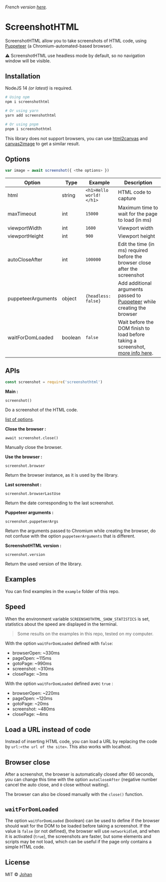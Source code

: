 ###### French version [here](https://github.com/johan-perso/screenshothtml/blob/main/README.fr.md).

# ScreenshotHTML

ScreenshotHTML allow you to take screenshots of HTML code, using [Puppeteer](https://github.com/puppeteer/puppeteer) (a Chromium-automated-based browser).

⚠️ ScreenshotHTML use headless mode by default, so no navigation window will be visible.


## Installation

NodeJS 14 *(or latest)* is required.

```bash
# Using npm
npm i screenshothtml

# Or using yarn
yarn add screenshothtml

# Or using pnpm
pnpm i screenshothtml
```

This library does not support browsers, you can use [html2canvas](https://html2canvas.hertzen.com/) and [canvas2image](https://github.com/hongru/canvas2image) to get a similar result.


## Options

```js
var image = await screenshot({ <the options> })
```

| Option             | Type    | Example                 | Description                                                                         |
|--------------------|---------|-------------------------|-------------------------------------------------------------------------------------|
| html               | string  | `<h1>Hello world!</h1>` | HTML code to capture                                                                |
| maxTimeout         | int     | `15000                ` | Maximum time to wait for the page to load (in ms)                                   |
| viewportWidth      | int     | `1600                 ` | Viewport width                                                                      |
| viewportHeight     | int     | `900                  ` | Viewport height                                                                     |
| autoCloseAfter     | int     | `100000               ` | Edit the time (in ms) required before the browser close after the screenshot        |
| puppeteerArguments | object  | `{headless: false}    ` | Add additional arguments passed to [Puppeteer](https://github.com/puppeteer/puppeteer/blob/v13.7.0/docs/api.md#puppeteerlaunchoptions) while creating the browser             |
| waitForDomLoaded   | boolean | `false                ` | Wait before the DOM finish to load before taking a screenshot, [more info here](#waitfordomloaded). |


## APIs

```js
const screenshot = require('screenshothtml')
```

**Main :**

`screenshot()`

Do a screenshot of the HTML code.

[list of options](#options).


**Close the browser :**

`await screenshot.close()`

Manually close the browser.


**Use the browser :**

`screenshot.browser`

Return the browser instance, as it is used by the library.


**Last screenshot :**

`screenshot.browserLastUse`

Return the date corresponding to the last screenshot.


**Puppeteer arguments :**

`screenshot.puppeteerArgs`

Return the arguments passed to Chromium while creating the browser, do not confuse with the option `puppeteerArguments` that is different.


**ScreenshotHTML version :**

`screenshot.version`

Return the used version of the library.


## Examples

You can find examples in the `example` folder of this repo.


## Speed

When the environment variable `SCREENSHOTHTML_SHOW_STATISTICS` is set, statistics about the speed are displayed in the terminal.

> Some results on the examples in this repo, tested on my computer.

With the option `waitForDomLoaded` defined with `false`:
* browserOpen: ~330ms
* pageOpen: ~115ms
* gotoPage: ~990ms
* screenshot: ~310ms
* closePage: ~3ms

With the option `waitForDomLoaded` defined avec `true` :
* browserOpen: ~220ms
* pageOpen: ~120ms
* gotoPage: ~20ms
* screenshot: ~480ms
* closePage: ~4ms


## Load a URL instead of code

Instead of inserting HTML code, you can load a URL by replacing the code by `url:<the url of the site>`. This also works with localhost.


## Browser close

After a screenshot, the browser is automatically closed after 60 seconds, you can change this time with the option `autoCloseAfter` (negative number cancel the auto close, and `0` close without waiting).

The browser can also be closed manually with the `close()` function.


## `waitForDomLoaded`

The option `waitForDomLoaded` (boolean) can be used to define if the browser should wait for the DOM to be loaded before taking a screenshot. If the value is `false` (or not defined), the browser will use `networkidle0`, and when it is activated (`true`), the screenshots are faster, but some elements and scripts may be not load, which can be useful if the page only contains a simple HTML code.


## License

MIT © [Johan](https://johanstick.me)

